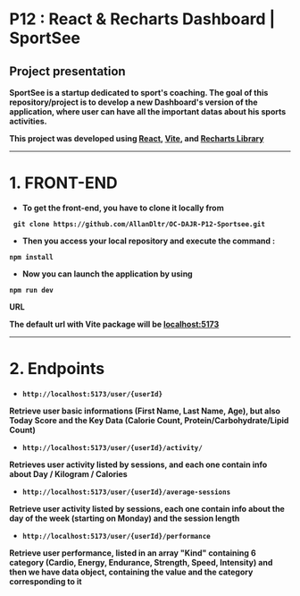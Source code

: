 # P12 : React & Recharts Dashboard | SportSee

<strong> Project presentation  <strong>
---

SportSee is a startup dedicated to sport's coaching.
The goal of this repository/project is to develop a new Dashboard's version of the application, where user can have all the important datas about his sports activities.

This project was developed using [React](https://reactjs.org/), [Vite](https://vitejs.dev/), and [Recharts Library](https://recharts.org/en-US/)  
  
  ---
  
  # 1. FRONT-END
  
   - To get the front-end, you have to clone it locally from
  
  ```
   git clone https://github.com/AllanDltr/OC-DAJR-P12-Sportsee.git
  ```
  - Then you access your local repository and execute the command :
  
  ```
  npm install
  ```
  
  - Now you can launch the application by using
  
  ```
  npm run dev
  ```
  
  <strong> URL </strong>
  
  The default url with Vite package will be [localhost:5173](http://localhost:5173/)
  
  ---
  
  # 2. Endpoints
  
  - ``` http://localhost:5173/user/{userId} ```
  
 Retrieve user basic informations (First Name, Last Name, Age), but also Today Score and the Key Data (Calorie Count, Protein/Carbohydrate/Lipid Count)
  
- ``` http://localhost:5173/user/{userId}/activity/ ```
  
Retrieves user activity listed by sessions, and each one contain info about  Day / Kilogram / Calories

- ``` http://localhost:5173/user/{userId}/average-sessions ```
  
Retrieve user activity listed by sessions, each one contain info about the day of the week (starting on Monday) and the session length
  
- ``` http://localhost:5173/user/{userId}/performance ```
  
Retrieve user performance, listed in an array "Kind" containing 6 category (Cardio, Energy, Endurance, Strength, Speed, Intensity) and then we have data object, containing the value and the category corresponding to it
